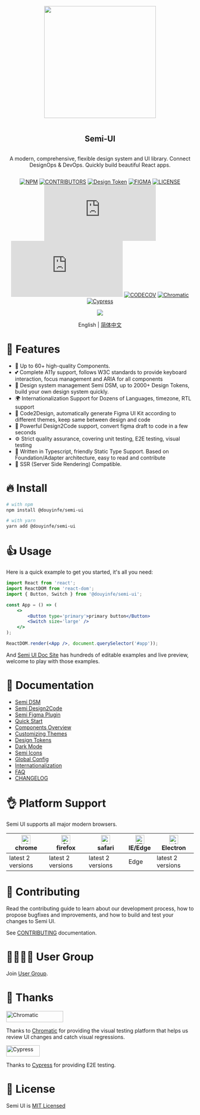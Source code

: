 <div align="center">
<article style="display: flex; flex-direction: column; align-items: center; justify-content: center;">
    <p align="center"><img width="300" src="https://lf1-cdn-tos.bytescm.com/obj/ttfe/ies/semi/SemiLogo/Logo_1576122865926.png" /></p>
    <h1 style="width: 100%; text-align: center;">Semi-UI</h1>
    <p>
        A modern, comprehensive, flexible design system and UI library. Connect DesignOps & DevOps. Quickly build beautiful React apps.
    </p>
</article>
    
<div align="center">

[![NPM][npm-badge]][npm-url] [![CONTRIBUTORS][contributors-badge]][contributors-url]  [![Design Token][Design Token]][Design Token] [![FIGMA][figma-badge]][figma-url] [![LICENSE][license-badge]][license-url]
[![BUILD-JS][build-js-badge]][build-js-url] [![BUILD-CSS][build-css-badge]][build-css-url] [![CODECOV][codecov-badge]][codecov-url] [![Chromatic][chromatic-badge]][chromatic-url] [![Cypress][cypress-badge]][cypress-url]

[npm-badge]: https://img.shields.io/npm/v/@douyinfe/semi-ui.svg
[contributors-badge]: https://img.shields.io/github/contributors/DouyinFE/semi-design
[contributors-url]: https://github.com/DouyinFE/semi-design/graphs/contributors
[Design Token]: https://img.shields.io/badge/Design%20Token-2739%2B-brightgreen
[npm-url]: https://www.npmjs.com/package/@douyinfe/semi-ui
[figma-badge]: https://img.shields.io/badge/Figma-UIKit-%2318a0fb
[figma-url]: https://www.figma.com/@semi

[license-badge]: https://img.shields.io/npm/l/@douyinfe/semi-ui
[license-url]: https://github.com/DouyinFE/semi-design/blob/main/LICENSE
[codecov-badge]: https://img.shields.io/codecov/c/gh/DouyinFE/semi-design
[codecov-url]: https://app.codecov.io/gh/DouyinFE/semi-design
[chromatic-badge]: https://img.shields.io/badge/test-chromatic-brightgreen
[chromatic-url]: https://www.chromatic.com/
[cypress-badge]: https://img.shields.io/endpoint?url=https://dashboard.cypress.io/badge/simple/k83u7j&style=flat&logo=cypress
[cypress-url]: https://dashboard.cypress.io/projects/k83u7j/runs


[build-js-badge]: https://img.badgesize.io/https:/unpkg.com/@douyinfe/semi-ui/dist/umd/semi-ui.min.js?label=semi.min.js&compression=gzip
[build-js-url]: https://unpkg.com/browse/@douyinfe/semi-ui/dist/umd/semi-ui.min.js
[build-css-badge]: https://img.badgesize.io/https:/unpkg.com/@douyinfe/semi-ui/dist/css/semi.min.css?label=semi.min.css&compression=gzip
[build-css-url]: https://unpkg.com/browse/@douyinfe/semi-ui/dist/css/semi.min.css

</div>

<p>
    <img src="https://lf3-static.bytednsdoc.com/obj/eden-cn/ptlz_zlp/ljhwZthlaukjlkulzlp/semi-info-1.gif" />
</p>

English | [简体中文](./README-zh_CN.md)

</div>

# 🎉 Features

- 💪 Up to 60+ high-quality Components.
- 💕 Complete A11y support, follows W3C standards to provide keyboard interaction, focus management and ARIA for all components
- 💅 Design system management Semi DSM, up to 2000+ Design Tokens, build your own design system quickly.
- 🌍 Internationalization Support for Dozens of Languages, timezone, RTL support
- 💅 Code2Design, automatically generate Figma UI Kit according to different themes, keep same between design and code
- 🚀 Powerful Design2Code support, convert figma draft to code in a few seconds
- ⚙️ Strict quality assurance, covering unit testing, E2E testing, visual testing
- 👏 Written in Typescript, friendly Static Type Support. Based on Foundation/Adapter architecture, easy to read and contribute
- 🥳 SSR (Server Side Rendering) Compatible.

# 🔥 Install

```sh
# with npm
npm install @douyinfe/semi-ui

# with yarn
yarn add @douyinfe/semi-ui

```

# 👍 Usage

Here is a quick example to get you started, it's all you need:

```jsx
import React from 'react';
import ReactDOM from 'react-dom';
import { Button, Switch } from '@douyinfe/semi-ui';

const App = () => (
    <>
        <Button type='primary'>primary button</Button>
        <Switch size='large' />
    </>
);

ReactDOM.render(<App />, document.querySelector('#app'));
```

And [Semi UI Doc Site](https://semi.design/en-US/) has hundreds of editable examples and live preview, welcome to play with those examples.

# 📌 Documentation
* [Semi DSM](https://semi.design/dsm)
* [Semi Design2Code](https://semi.design/code/en-US)
* [Semi Figma Plugin](https://www.figma.com/community/plugin/1166339852662786534/Semi-Design-%E8%AE%BE%E8%AE%A1%E8%BD%AC%E4%BB%A3%E7%A0%81)
* [Quick Start](https://semi.design/zh-CN/start/getting-started)
* [Components Overview](https://semi.design/zh-CN/start/overview)
* [Customizing Themes](https://semi.design/zh-CN/start/customize-theme)
* [Design Tokens](https://semi.design/zh-CN/basic/tokens)
* [Dark Mode](https://semi.design/zh-CN/start/dark-mode)
* [Semi Icons](https://semi.design/zh-CN/basic/icon)
* [Global Config](https://semi.design/zh-CN/other/configprovider)
* [Internationalization](https://semi.design/zh-CN/other/locale)
* [FAQ](https://semi.design/zh-CN/start/faq)
* [CHANGELOG](https://semi.design/zh-CN/start/changelog)

# 👌 Platform Support

Semi UI supports all major modern browsers.

|[<img alt="chrome" height="24px" src="https://cdnjs.cloudflare.com/ajax/libs/browser-logos/70.4.0/chrome/chrome.png" />](https://cdnjs.cloudflare.com/ajax/libs/browser-logos/70.4.0/chrome/chrome.png)<br>chrome|[<img alt="firefox" height="24px" src="https://cdnjs.cloudflare.com/ajax/libs/browser-logos/70.4.0/firefox/firefox.png" />](https://cdnjs.cloudflare.com/ajax/libs/browser-logos/70.4.0/firefox/firefox.png)<br>firefox|[<img alt="safari" height="24px" src="https://cdnjs.cloudflare.com/ajax/libs/browser-logos/70.4.0/safari/safari.png" />](https://cdnjs.cloudflare.com/ajax/libs/browser-logos/70.4.0/safari/safari.png)<br>safari|[<img alt="IE/Edge" height="24px" src="https://cdnjs.cloudflare.com/ajax/libs/browser-logos/70.4.0/edge/edge.png" />](https://cdnjs.cloudflare.com/ajax/libs/browser-logos/70.4.0/edge/edge.png)<br> IE/Edge|[<img alt="electron" height="24px" src="https://cdnjs.cloudflare.com/ajax/libs/browser-logos/70.4.0/electron/electron.png" />](https://cdnjs.cloudflare.com/ajax/libs/browser-logos/70.4.0/electron/electron.png)<br>Electron|
|--|--|--|--|--|
| latest 2 versions | latest 2 versions | latest 2 versions | Edge | latest 2 versions |

# 👐 Contributing

Read the contributing guide to learn about our development process, how to propose bugfixes and improvements, and how to build and test your changes to Semi UI.

See [CONTRIBUTING](CONTRIBUTING-en-US.md) documentation.


# 👨‍👨‍👧‍👦 User Group

Join [User Group](https://bytedance.feishu.cn/docs/doccnw93Dujm3UCkHRDTMTm1qwe#).

# 💖 Thanks

<a href="https://www.chromatic.com/"><img src="https://user-images.githubusercontent.com/321738/84662277-e3db4f80-af1b-11ea-88f5-91d67a5e59f6.png" width="153" height="30" alt="Chromatic" /></a>

Thanks to [Chromatic](https://www.chromatic.com/) for providing the visual testing platform that helps us review UI changes and catch visual regressions.

<a href="https://www.cypress.io/"><img src="https://user-images.githubusercontent.com/26477537/147624641-1274a91d-bc4c-463e-af1a-dbf15de54c49.png" width="90" height="30" alt="Cypress" /></a>

Thanks to [Cypress](https://www.cypress.io/) for providing E2E testing.

# 🎈 License

Semi UI is [MIT Licensed](LICENSE)
